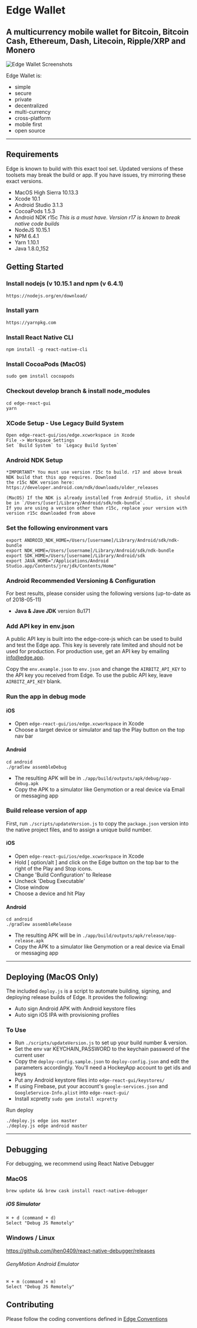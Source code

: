 # Edge Wallet

## A multicurrency mobile wallet for Bitcoin, Bitcoin Cash, Ethereum, Dash, Litecoin, Ripple/XRP and Monero

![Edge Wallet Screenshots](https://cdn-images-1.medium.com/max/1600/1*xMZMuK0_jGNZNzduvggsdw.png)

Edge Wallet is:

- simple
- secure
- private
- decentralized
- multi-currency
- cross-platform
- mobile first
- open source

---

## Requirements

Edge is known to build with this exact tool set. Updated versions of these toolsets may break the build or app. If you have issues, try mirroring these exact versions.

- MacOS High Sierra 10.13.3
- Xcode 10.1
- Android Studio 3.1.3
- CocoaPods 1.5.3
- Android NDK r15c _This is a must have. Version r17 is known to break native code builds_
- NodeJS 10.15.1
- NPM 6.4.1
- Yarn 1.10.1
- Java 1.8.0_152

## Getting Started

### Install nodejs (v 10.15.1 and npm (v 6.4.1)

    https://nodejs.org/en/download/

### Install yarn

    https://yarnpkg.com

### Install React Native CLI

    npm install -g react-native-cli

### Install CocoaPods (MacOS)

    sudo gem install cocoapods

### Checkout develop branch & install node_modules

    cd edge-react-gui
    yarn

### XCode Setup - Use Legacy Build System

    Open edge-react-gui/ios/edge.xcworkspace in Xcode
    File -> Workspace Settings
    Set `Build System` to `Legacy Build System`

### Android NDK Setup

    *IMPORTANT* You must use version r15c to build. r17 and above break NDK build that this app requires. Download
    the r15c NDK version here: https://developer.android.com/ndk/downloads/older_releases

    (MacOS) If the NDK is already installed from Android Studio, it should be in `/Users/[user]/Library/Android/sdk/ndk-bundle`.
    If you are using a version other than r15c, replace your version with version r15c downloaded from above

### Set the following environment vars

    export ANDROID_NDK_HOME=/Users/[username]/Library/Android/sdk/ndk-bundle
    export NDK_HOME=/Users/[username]/Library/Android/sdk/ndk-bundle
    export SDK_HOME=/Users/[username]/Library/Android/sdk
    export JAVA_HOME="/Applications/Android Studio.app/Contents/jre/jdk/Contents/Home"

### Android Recommended Versioning & Configuration

For best results, please consider using the following versions (up-to-date as of 2018-05-11)

- **Java & Jave JDK** version 8u171

### Add API key in env.json

A public API key is built into the edge-core-js which can be used to build and test the Edge app. This key is severely rate limited and should not be used for production. For production use, get an API key by emailing info@edge.app.

Copy the `env.example.json` to `env.json` and change the `AIRBITZ_API_KEY` to the API key you received from Edge. To use the public API key, leave `AIRBITZ_API_KEY` blank.

### Run the app in debug mode

#### iOS

- Open `edge-react-gui/ios/edge.xcworkspace` in Xcode
- Choose a target device or simulator and tap the Play button on the top nav bar

#### Android

    cd android
    ./gradlew assembleDebug

- The resulting APK will be in `./app/build/outputs/apk/debug/app-debug.apk`
- Copy the APK to a simulator like Genymotion or a real device via Email or messaging app

### Build release version of app

First, run `./scripts/updateVersion.js` to copy the `package.json` version into the native project files, and to assign a unique build number.

#### iOS

- Open `edge-react-gui/ios/edge.xcworkspace` in Xcode
- Hold [ option/alt ] and click on the Edge button on the top bar to the right of the Play and Stop icons.
- Change 'Build Configuration' to Release
- Uncheck 'Debug Executable'
- Close window
- Choose a device and hit Play

#### Android

    cd android
    ./gradlew assembleRelease

- The resulting APK will be in `./app/build/outputs/apk/release/app-release.apk`
- Copy the APK to a simulator like Genymotion or a real device via Email or messaging app

---

## Deploying (MacOS Only)

The included `deploy.js` is a script to automate building, signing, and deploying release builds of Edge. It provides the following:

- Auto sign Android APK with Android keystore files
- Auto sign iOS IPA with provisioning profiles

### To Use

- Run `./scripts/updateVersion.js` to set up your build number & version.
- Set the env var KEYCHAIN_PASSWORD to the keychain password of the current user
- Copy the `deploy-config.sample.json` to `deploy-config.json` and edit the parameters accordingly. You'll need a HockeyApp account to get ids and keys
- Put any Android keystore files into `edge-react-gui/keystores/`
- If using Firebase, put your account's `google-services.json` and `GoogleService-Info.plist` into `edge-react-gui/`
- Install xcpretty `sudo gem install xcpretty`

Run deploy

    ./deploy.js edge ios master
    ./deploy.js edge android master

---

## Debugging

For debugging, we recommend using React Native Debugger

### MacOS

`brew update && brew cask install react-native-debugger`

##### iOS Simulator

    ⌘ + d (command + d)
    Select "Debug JS Remotely"

### Windows / Linux

https://github.com/jhen0409/react-native-debugger/releases

###### GenyMotion Android Emulator

    ⌘ + m (command + m)
    Select "Debug JS Remotely"

## Contributing

Please follow the coding conventions defined in [Edge Conventions](https://github.com/Airbitz/edge-conventions)
